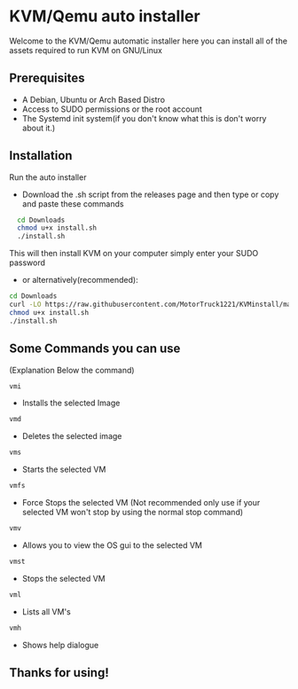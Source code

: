 
# KVM/Qemu auto installer

Welcome to the KVM/Qemu automatic installer here you can install all of the assets required to run KVM on GNU/Linux


## Prerequisites
- A Debian, Ubuntu or Arch Based Distro
- Access to SUDO permissions or the root account
- The Systemd init system(if you don't know what this is don't worry about it.)
## Installation

Run the auto installer
- Download the .sh script from the releases page and then type or copy and paste these commands

```bash
  cd Downloads
  chmod u+x install.sh
  ./install.sh
```
This will then install KVM on your computer simply enter your SUDO password

- or alternatively(recommended):
```bash
cd Downloads
curl -LO https://raw.githubusercontent.com/MotorTruck1221/KVMinstall/main/install.sh
chmod u+x install.sh
./install.sh
```

    
## Some Commands you can use

(Explanation Below the command)
```bash
vmi
```
- Installs the selected Image
```bash
vmd
```
- Deletes the selected image
```bash
vms
```
- Starts the selected VM
```bash
vmfs
```
- Force Stops the selected VM (Not recommended only use if your selected VM won't stop by using the normal stop command)
```bash
vmv
```
- Allows you to view the OS gui to the selected VM
```bash
vmst
```
- Stops the selected VM
```bash
vml
```
- Lists all VM's
```bash
vmh
``` 
- Shows help dialogue
## Thanks for using!